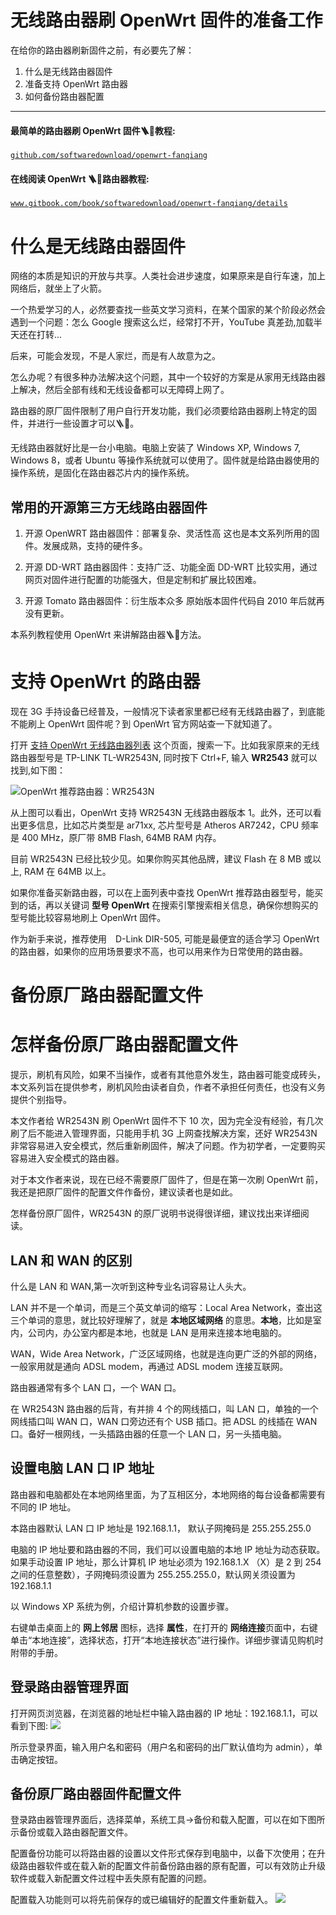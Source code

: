 # 无线路由器刷 OpenWrt 固件的准备工作

在给你的路由器刷新固件之前，有必要先了解：

1.  什么是无线路由器固件
2.  准备支持 OpenWrt 路由器
3.  如何备份路由器配置

* * *

#### 最简单的路由器刷 OpenWrt 固件🪜🧱教程:

[`github.com/softwaredownload/openwrt-fanqiang`](https://github.com/softwaredownload/openwrt-fanqiang "最简单的路由器刷 OpenWrt 固件🪜🧱教程")

#### 在线阅读 OpenWrt 🪜🧱路由器教程:

[`www.gitbook.com/book/softwaredownload/openwrt-fanqiang/details`](https://www.gitbook.com/book/softwaredownload/openwrt-fanqiang/details)

# 什么是无线路由器固件

网络的本质是知识的开放与共享。人类社会进步速度，如果原来是自行车速，加上网络后，就坐上了火箭。

一个热爱学习的人，必然要查找一些英文学习资料，在某个国家的某个阶段必然会遇到一个问题：怎么 Google 搜索这么烂，经常打不开，YouTube 真差劲,加载半天还在打转...

后来，可能会发现，不是人家烂，而是有人故意为之。

怎么办呢？有很多种办法解决这个问题，其中一个较好的方案是从家用无线路由器上解决，然后全部有线和无线设备都可以无障碍上网了。

路由器的原厂固件限制了用户自行开发功能，我们必须要给路由器刷上特定的固件，并进行一些设置才可以🪜🧱。

无线路由器就好比是一台小电脑。电脑上安装了 Windows XP, Windows 7, Windows 8，或者 Ubuntu 等操作系统就可以使用了。固件就是给路由器使用的操作系统，是固化在路由器芯片内的操作系统。

## 常用的开源第三方无线路由器固件

1.  开源 OpenWRT 路由器固件：部署复杂、灵活性高
    这也是本文系列所用的固件。发展成熟，支持的硬件多。

2.  开源 DD-WRT 路由器固件：支持广泛、功能全面 DD-WRT 比较实用，通过网页对固件进行配置的功能强大，但是定制和扩展比较困难。

3.  开源 Tomato 路由器固件：衍生版本众多 原始版本固件代码自 2010 年后就再没有更新。

本系列教程使用 OpenWrt 来讲解路由器🪜🧱方法。

# 支持 OpenWrt 的路由器

现在 3G 手持设备已经普及，一般情况下读者家里都已经有无线路由器了，到底能不能刷上 OpenWrt 固件呢？到 OpenWrt 官方网站查一下就知道了。

打开 [支持 OpenWrt 无线路由器列表](http://wiki.openwrt.org/toh/start) 这个页面，搜索一下。比如我家原来的无线路由器型号是 TP-LINK TL-WR2543N, 同时按下 Ctrl+F, 输入 **WR2543** 就可以找到,如下图：

![OpenWrt 推荐路由器：WR2543N](img/1.2.wr2543n.png)

从上图可以看出，OpenWrt 支持 WR2543N 无线路由器版本 1。此外，还可以看出更多信息，比如芯片类型是 ar71xx, 芯片型号是 Atheros AR7242，CPU 频率是 400 MHz，原厂带 8MB Flash, 64MB RAM 内存。

目前 WR2543N 已经比较少见。如果你购买其他品牌，建议 Flash 在 8 MB 或以上, RAM 在 64MB 以上。

如果你准备买新路由器，可以在上面列表中查找 OpenWrt 推荐路由器型号，能买到的话，再以关键词 **型号 OpenWrt** 在搜索引擎搜索相关信息，确保你想购买的型号能比较容易地刷上 OpenWrt 固件。

作为新手来说，推荐使用　D-Link DIR-505, 可能是最便宜的适合学习 OpenWrt 的路由器，如果你的应用场景要求不高，也可以用来作为日常使用的路由器。

# 备份原厂路由器配置文件

# 怎样备份原厂路由器配置文件

提示，刷机有风险，如果不当操作，或者有其他意外发生，路由器可能变成砖头，本文系列旨在提供参考，刷机风险由读者自负，作者不承担任何责任，也没有义务提供个别指导。

本文作者给 WR2543N 刷 OpenWrt 固件不下 10 次，因为完全没有经验，有几次刷了后不能进入管理界面，只能用手机 3G 上网查找解决方案，还好 WR2543N 非常容易进入安全模式，然后重新刷固件，解决了问题。作为初学者，一定要购买容易进入安全模式的路由器。

对于本文作者来说，现在已经不需要原厂固件了，但是在第一次刷 OpenWrt 前，我还是把原厂固件的配置文件作备份，建议读者也是如此。

怎样备份原厂固件，WR2543N 的原厂说明书说得很详细，建议找出来详细阅读。

## LAN 和 WAN 的区别

什么是 LAN 和 WAN,第一次听到这种专业名词容易让人头大。

LAN 并不是一个单词，而是三个英文单词的缩写：Local Area Network，查出这三个单词的意思，就比较好理解了，就是 **本地区域网络** 的意思。**本地**，比如是室内，公司内，办公室内都是本地，也就是 LAN 是用来连接本地电脑的。

WAN，Wide Area Network，广泛区域网络，也就是连向更广泛的外部的网络，一般家用就是通向 ADSL modem，再通过 ADSL modem 连接互联网。

路由器通常有多个 LAN 口，一个 WAN 口。

在 WR2543N 路由器的后背，有并排 4 个的网线插口，叫 LAN 口，单独的一个网线插口叫 WAN 口，WAN 口旁边还有个 USB 插口。把 ADSL 的线插在 WAN 口。备好一根网线，一头插路由器的任意一个 LAN 口，另一头插电脑。

## 设置电脑 LAN 口 IP 地址

路由器和电脑都处在本地网络里面，为了互相区分，本地网络的每台设备都需要有不同的 IP 地址。

本路由器默认 LAN 口 IP 地址是 192.168.1.1， 默认子网掩码是 255.255.255.0

电脑的 IP 地址要和路由器的不同，我们可以设置电脑的本地 IP 地址为动态获取。如果手动设置 IP 地址，那么计算机 IP 地址必须为 192.168.1.X （X）是 2 到 254 之间的任意整数），子网掩码须设置为 255.255.255.0，默认网关须设置为 192.168.1.1

以 Windows XP 系统为例，介绍计算机参数的设置步骤。

右键单击桌面上的 **网上邻居** 图标，选择 **属性**，在打开的 **网络连接**页面中，右键单击“本地连接”，选择状态，打开“本地连接状态”进行操作。详细步骤请见购机时附带的手册。

## 登录路由器管理界面

打开网页浏览器，在浏览器的地址栏中输入路由器的 IP 地址：192.168.1.1，可以看到下图:
![](img/1.3.admin.png)

所示登录界面，输入用户名和密码（用户名和密码的出厂默认值均为 admin），单击确定按钮。

## 备份原厂路由器固件配置文件

登录路由器管理界面后，选择菜单，系统工具→备份和载入配置，可以在如下图所示备份或载入路由器配置文件。

配置备份功能可以将路由器的设置以文件形式保存到电脑中，以备下次使用；在升级路由器软件或在载入新的配置文件前备份路由器的原有配置，可以有效防止升级软件或载入新配置文件过程中丢失原有配置的问题。

配置载入功能则可以将先前保存的或已编辑好的配置文件重新载入。
![](img/1.3.backup.png)